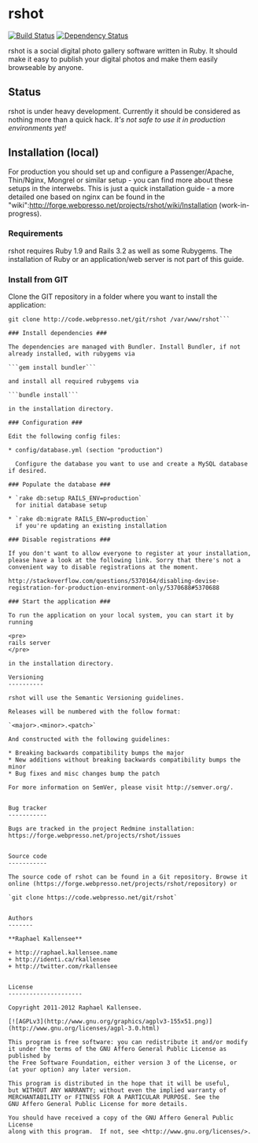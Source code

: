 rshot
=====

[![Build Status](https://secure.travis-ci.org/rkallensee/rshot.png?branch=master)](http://travis-ci.org/rkallensee/rshot) [![Dependency Status](https://gemnasium.com/rkallensee/rshot.png?travis)](https://gemnasium.com/rkallensee/rshot)

rshot is a social digital photo gallery software written in Ruby. It should make
it easy to publish your digital photos and make them easily browseable by anyone.


Status
------

rshot is under heavy development. Currently it should be considered as nothing more
than a quick hack. *It's not safe to use it in production environments yet!*


Installation (local)
----------------------

For production you should set up and configure a Passenger/Apache, Thin/Nginx, Mongrel
or similar setup - you can find more about these setups in the interwebs. This is just 
a quick installation guide - a more detailed one based on nginx can be found
in the "wiki":http://forge.webpresso.net/projects/rshot/wiki/Installation
(work-in-progress).

### Requirements ###

rshot requires Ruby 1.9 and Rails 3.2 as well as some Rubygems. The installation of
Ruby or an application/web server is not part of this guide.

### Install from GIT ###

Clone the GIT repository in a folder where you want to install the application:

```mkdir /var/www/rshot
git clone http://code.webpresso.net/git/rshot /var/www/rshot```

### Install dependencies ###

The dependencies are managed with Bundler. Install Bundler, if not already installed, with rubygems via 

```gem install bundler```

and install all required rubygems via

```bundle install```

in the installation directory.

### Configuration ###

Edit the following config files:

* config/database.yml (section "production")

  Configure the database you want to use and create a MySQL database if desired.

### Populate the database ###

* `rake db:setup RAILS_ENV=production`
  for initial database setup

* `rake db:migrate RAILS_ENV=production`
  if you're updating an existing installation

### Disable registrations ###

If you don't want to allow everyone to register at your installation,
please have a look at the following link. Sorry that there's not a
convenient way to disable registrations at the moment.

http://stackoverflow.com/questions/5370164/disabling-devise-registration-for-production-environment-only/5370688#5370688

### Start the application ###

To run the application on your local system, you can start it by running

<pre>
rails server
</pre>

in the installation directory.

Versioning
----------

rshot will use the Semantic Versioning guidelines.

Releases will be numbered with the follow format:

`<major>.<minor>.<patch>`

And constructed with the following guidelines:

* Breaking backwards compatibility bumps the major
* New additions without breaking backwards compatibility bumps the minor
* Bug fixes and misc changes bump the patch

For more information on SemVer, please visit http://semver.org/.


Bug tracker
-----------

Bugs are tracked in the project Redmine installation:
https://forge.webpresso.net/projects/rshot/issues


Source code
-----------

The source code of rshot can be found in a Git repository. Browse it
online (https://forge.webpresso.net/projects/rshot/repository) or

`git clone https://code.webpresso.net/git/rshot`


Authors
-------

**Raphael Kallensee**

+ http://raphael.kallensee.name
+ http://identi.ca/rkallensee
+ http://twitter.com/rkallensee


License
---------------------

Copyright 2011-2012 Raphael Kallensee.

[![AGPLv3](http://www.gnu.org/graphics/agplv3-155x51.png)](http://www.gnu.org/licenses/agpl-3.0.html)

This program is free software: you can redistribute it and/or modify
it under the terms of the GNU Affero General Public License as published by
the Free Software Foundation, either version 3 of the License, or
(at your option) any later version.

This program is distributed in the hope that it will be useful,
but WITHOUT ANY WARRANTY; without even the implied warranty of
MERCHANTABILITY or FITNESS FOR A PARTICULAR PURPOSE. See the
GNU Affero General Public License for more details.

You should have received a copy of the GNU Affero General Public License
along with this program.  If not, see <http://www.gnu.org/licenses/>.
